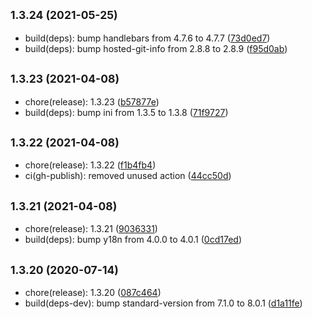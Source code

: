 ## <small>1.3.24 (2021-05-25)</small>

* build(deps): bump handlebars from 4.7.6 to 4.7.7 ([73d0ed7](https://github.com/simonecorsi/flaggy/commit/73d0ed7))
* build(deps): bump hosted-git-info from 2.8.8 to 2.8.9 ([f95d0ab](https://github.com/simonecorsi/flaggy/commit/f95d0ab))



## <small>1.3.23 (2021-04-08)</small>

* chore(release): 1.3.23 ([b57877e](https://github.com/simonecorsi/flaggy/commit/b57877e))
* build(deps): bump ini from 1.3.5 to 1.3.8 ([71f9727](https://github.com/simonecorsi/flaggy/commit/71f9727))



## <small>1.3.22 (2021-04-08)</small>

* chore(release): 1.3.22 ([f1b4fb4](https://github.com/simonecorsi/flaggy/commit/f1b4fb4))
* ci(gh-publish): removed unused action ([44cc50d](https://github.com/simonecorsi/flaggy/commit/44cc50d))



## <small>1.3.21 (2021-04-08)</small>

* chore(release): 1.3.21 ([9036331](https://github.com/simonecorsi/flaggy/commit/9036331))
* build(deps): bump y18n from 4.0.0 to 4.0.1 ([0cd17ed](https://github.com/simonecorsi/flaggy/commit/0cd17ed))



## <small>1.3.20 (2020-07-14)</small>

* chore(release): 1.3.20 ([087c464](https://github.com/simonecorsi/flaggy/commit/087c464))
* build(deps-dev): bump standard-version from 7.1.0 to 8.0.1 ([d1a11fe](https://github.com/simonecorsi/flaggy/commit/d1a11fe))



